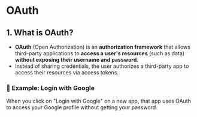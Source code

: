 # OAuth

## 1. What is OAuth?

- **OAuth** (Open Authorization) is an **authorization framework** that allows third-party applications to **access a user's resources** (such as data) **without exposing their username and password**.  
- Instead of sharing credentials, the user authorizes a third-party app to access their resources via access tokens.

### 🔹 Example: Login with Google
When you click on "Login with Google" on a new app, that app uses OAuth to access your Google profile without getting your password.
